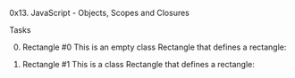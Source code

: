 0x13. JavaScript - Objects, Scopes and Closures

Tasks

0. Rectangle #0
This is an empty class Rectangle that defines a rectangle:

1. Rectangle #1
This is a class Rectangle that defines a rectangle:
